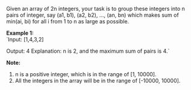 Given an array of 2n integers, your task is to group these integers into n pairs of integer, say (a1, b1), (a2, b2), ..., (an, bn) which makes sum of min(ai, bi) for all i from 1 to n as large as possible.

**Example 1:**   
`Input: [1,4,3,2]

Output: 4
Explanation: n is 2, and the maximum sum of pairs is 4.`

**Note:**
1. n is a positive integer, which is in the range of [1, 10000].
2. All the integers in the array will be in the range of [-10000, 10000].

